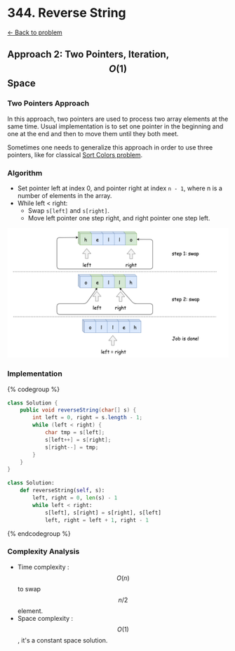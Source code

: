 # 344. Reverse String
[&larr;&nbsp;Back to problem](./README.md)

## Approach 2: Two Pointers, Iteration, $${O}(1)$$ Space

### Two Pointers Approach

In this approach, two pointers are used to process two array elements at the same time. Usual implementation is to set one pointer in the beginning and one at the end and then to move them until they both meet.

Sometimes one needs to generalize this approach in order to use three pointers, like for classical [Sort Colors problem](https://leetcode.com/articles/sort-colors/).

### Algorithm

* Set pointer left at index 0, and pointer right at index `n - 1`, where n is a number of elements in the array.
* While left < right:
  * Swap `s[left]` and `s[right]`.
  * Move left pointer one step right, and right pointer one step left.

![Explanation](./images/two.png)

### Implementation

{% codegroup %}
```Java
class Solution {
    public void reverseString(char[] s) {
        int left = 0, right = s.length - 1;
        while (left < right) {
            char tmp = s[left];
            s[left++] = s[right];
            s[right--] = tmp;
        }
    }
}
```
```Python
class Solution:
    def reverseString(self, s):
        left, right = 0, len(s) - 1
        while left < right:
            s[left], s[right] = s[right], s[left]
            left, right = left + 1, right - 1
```
{% endcodegroup %}

### Complexity Analysis

* Time complexity : $${O}(n)$$ to swap $$n/2$$ element.
* Space complexity : $${O}(1)$$, it's a constant space solution.
